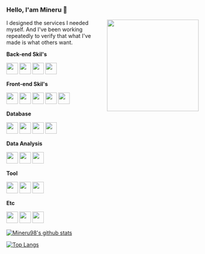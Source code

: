 ### Hello, I'am Mineru 👋

<img height="240" src="https://i.ibb.co/kKk0qHv/24331715-555796671427385-9166264283376386048-n.jpg" align="right" />

I designed the services I needed myself. And I've been working repeatedly to verify that what I've made is what others want.

**Back-end Skil's**

<code><img height="30" src="https://simpleicons.org/icons/nodedotjs.svg"></code>
<code><img height="30" src="https://simpleicons.org/icons/typescript.svg"></code>
<code><img height="30" src="https://simpleicons.org/icons/go.svg"></code>
<code><img height="30" src="https://simpleicons.org/icons/nestjs.svg"></code>

**Front-end Skil's**

<code><img height="30" src="https://simpleicons.org/icons/react.svg"></code>
<code><img height="30" src="https://simpleicons.org/icons/nextdotjs.svg"></code>
<code><img height="30" src="https://simpleicons.org/icons/html5.svg"></code>
<code><img height="30" src="https://simpleicons.org/icons/css3.svg"></code>
<code><img height="30" src="https://simpleicons.org/icons/expo.svg"></code>

**Database**

<code><img height="30" src="https://simpleicons.org/icons/mysql.svg"></code>
<code><img height="30" src="https://simpleicons.org/icons/mongodb.svg"></code>
<code><img height="30" src="https://simpleicons.org/icons/redis.svg"></code>
<code><img height="30" src="https://simpleicons.org/icons/elasticsearch.svg"></code>

**Data Analysis**

<code><img height="30" src="https://simpleicons.org/icons/python.svg"></code>
<code><img height="30" src="https://simpleicons.org/icons/jupyter.svg"></code>
<code><img height="30" src="https://simpleicons.org/icons/tensorflow.svg"></code>

**Tool**

<code><img height="30" src="https://simpleicons.org/icons/docker.svg"></code>
<code><img height="30" src="https://simpleicons.org/icons/kubernetes.svg"></code>
<code><img height="30" src="https://simpleicons.org/icons/git.svg"></code>

**Etc**

<code><img height="30" src="https://simpleicons.org/icons/graphql.svg"></code>
<code><img height="30" src="https://simpleicons.org/icons/apollographql.svg"></code>
<code><img height="30" src="https://simpleicons.org/icons/socketdotio.svg"></code>

[![Mineru98's github stats](https://github-readme-stats.vercel.app/api?username=Mineru98&count_private=true&show_icons=true&hide=contribs,issues&theme=dracula)](https://github.com/anuraghazra/github-readme-stats)

[![Top Langs](https://github-readme-stats.vercel.app/api/top-langs/?username=Mineru98&layout=compact&count_private=true)](https://github.com/anuraghazra/github-readme-stats)
